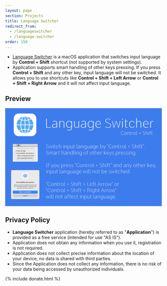 ```yaml
---
layout: page
section: Projects
title: Language Switcher
redirect_from:
  - /languageswitcher
  - /language-switcher
order: 150
---
```


- <a href="https://apps.apple.com/app/language-switcher/id6504539590" target="_blank">Language Switcher</a> is a macOS application that switches input language by **Control + Shift** shortcut (not supported by system settings).
- Application supports smart handling of other keys pressing. If you press **Control + Shift** and any other key, input language will not be switched.
  It allows you to use shortcuts like **Control + Shift + Left Arrow** or **Control + Shift + Right Arrow** and it will not affect input language.

## Preview

<div class="preview-list">
  <div class="preview" style="border-width: 0; min-width: 380px"><img src="/static/projects/language-switcher.png"/></div>
</div>

## Privacy Policy

- **Language Switcher** application (hereby referred to as "**Application**") is provided as a free service (intended for use "AS IS").
- Application does not obtain any information when you use it, registration is not required.
- Application does not collect precise information about the location of your device, no data is shared with third parties.
- Since the Application does not collect any information, there is no risk of your data being accessed by unauthorized individuals.

<!-- Donate -->
{% include donate.html %}
